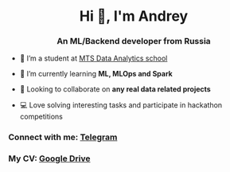 <h1 align="center">Hi 👋, I'm Andrey</h1>
<h3 align="center">An ML/Backend developer from Russia</h3>

- 🔭 I’m a student at [MTS Data Analytics school](https://www.teta.mts.ru/analytics-school)

- 🌱 I’m currently learning **ML, MLOps and Spark**

- 👯 Looking to collaborate on **any real data related projects**

- 💻 Love solving interesting tasks and participate in hackathon competitions

### Connect with me: [Telegram](https://t.me/Avenircs)
### My CV: [Google Drive](https://drive.google.com/file/d/1uWR7wGLXGFJHp4Wj1eq9JNSUDb0SfMWY/view?usp=sharing)
